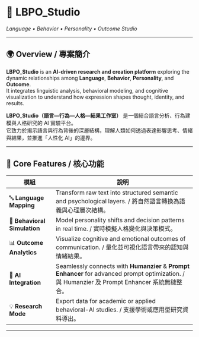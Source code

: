 # 🧠 LBPO_Studio  
*Language • Behavior • Personality • Outcome Studio*

---

## 🌍 Overview / 專案簡介

**LBPO_Studio** is an **AI-driven research and creation platform** exploring the dynamic relationships among **Language**, **Behavior**, **Personality**, and **Outcome**.  
It integrates linguistic analysis, behavioral modeling, and cognitive visualization to understand how expression shapes thought, identity, and results.

**LBPO_Studio（語言—行為—人格—結果工作室）** 是一個結合語言分析、行為建模與人格研究的 AI 實驗平台。  
它致力於揭示語言與行為背後的深層結構，理解人類如何透過表達影響思考、情緒與結果，並推進「人性化 AI」的邊界。

---

## 🚀 Core Features / 核心功能

| 模組 | 說明 |
|------|------|
| 🔤 **Language Mapping** | Transform raw text into structured semantic and psychological layers. / 將自然語言轉換為語義與心理層次結構。 |
| 🧩 **Behavioral Simulation** | Model personality shifts and decision patterns in real time. / 實時模擬人格變化與決策模式。 |
| 📊 **Outcome Analytics** | Visualize cognitive and emotional outcomes of communication. / 量化並可視化語言帶來的認知與情緒結果。 |
| 🤖 **AI Integration** | Seamlessly connects with **Humanzier** & **Prompt Enhancer** for advanced prompt optimization. / 與 Humanzier 及 Prompt Enhancer 系統無縫整合。 |
| 💡 **Research Mode** | Export data for academic or applied behavioral-AI studies. / 支援學術或應用型研究資料導出。 |

---

